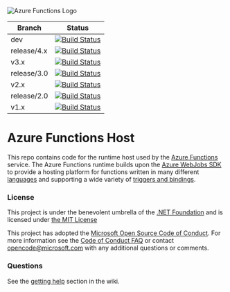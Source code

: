 ![Azure Functions Logo](https://raw.githubusercontent.com/Azure/azure-functions-cli/master/src/Azure.Functions.Cli/npm/assets/azure-functions-logo-color-raster.png)

|Branch|Status|
|---|---|
|dev|[![Build Status](https://dev.azure.com/azfunc/Azure%20Functions/_apis/build/status/Azure.azure-functions-host?branchName=dev)](https://dev.azure.com/azfunc/Azure%20Functions/_build/latest?definitionId=37&branchName=dev)|
|release/4.x|[![Build Status](https://dev.azure.com/azfunc/Azure%20Functions/_apis/build/status/Azure.azure-functions-host?branchName=release%2F4.x)](https://dev.azure.com/azfunc/Azure%20Functions/_build/latest?definitionId=37&branchName=release%2F4.x)|
|v3.x|[![Build Status](https://dev.azure.com/azfunc/Azure%20Functions/_apis/build/status/Azure.azure-functions-host?branchName=v3.x)](https://dev.azure.com/azfunc/Azure%20Functions/_build/latest?definitionId=37&branchName=v3.x)
|release/3.0|[![Build Status](https://dev.azure.com/azfunc/Azure%20Functions/_apis/build/status/Azure.azure-functions-host?branchName=release%2F3.0)](https://dev.azure.com/azfunc/Azure%20Functions/_build/latest?definitionId=37&branchName=release%2F3.0)|
|v2.x|[![Build Status](https://dev.azure.com/azfunc/Azure%20Functions/_apis/build/status/Azure.azure-functions-host?branchName=v2.x)](https://dev.azure.com/azfunc/Azure%20Functions/_build/latest?definitionId=37&branchName=v2.x)|
|release/2.0|[![Build Status](https://dev.azure.com/azfunc/Azure%20Functions/_apis/build/status/Azure.azure-functions-host?branchName=release%2F2.0)](https://dev.azure.com/azfunc/Azure%20Functions/_build/latest?definitionId=37&branchName=release%2F2.0)|
|v1.x|[![Build Status](https://azfunc.visualstudio.com/Azure%20Functions/_apis/build/status/Azure.azure-functions-host?branchName=v1.x)](https://azfunc.visualstudio.com/Azure%20Functions/_build/latest?definitionId=37&branchName=v1.x)|

Azure Functions Host
===

This repo contains code for the runtime host used by the [Azure Functions](https://docs.microsoft.com/en-us/azure/azure-functions/) service. The Azure Functions runtime builds upon the [Azure WebJobs SDK](https://github.com/Azure/azure-webjobs-sdk) to provide a hosting platform for functions written in many different [languages](https://docs.microsoft.com/en-us/azure/azure-functions/supported-languages) and supporting a wide variety of [triggers and bindings](https://docs.microsoft.com/en-us/azure/azure-functions/functions-triggers-bindings?tabs=csharp#supported-bindings).

### License

This project is under the benevolent umbrella of the [.NET Foundation](http://www.dotnetfoundation.org/) and is licensed under [the MIT License](LICENSE.txt)

This project has adopted the [Microsoft Open Source Code of Conduct](https://opensource.microsoft.com/codeofconduct/). For more information see the [Code of Conduct FAQ](https://opensource.microsoft.com/codeofconduct/faq/) or contact [opencode@microsoft.com](mailto:opencode@microsoft.com) with any additional questions or comments.

### Questions

See the [getting help](https://github.com/Azure/azure-webjobs-sdk-script/wiki#getting-help) section in the wiki.
